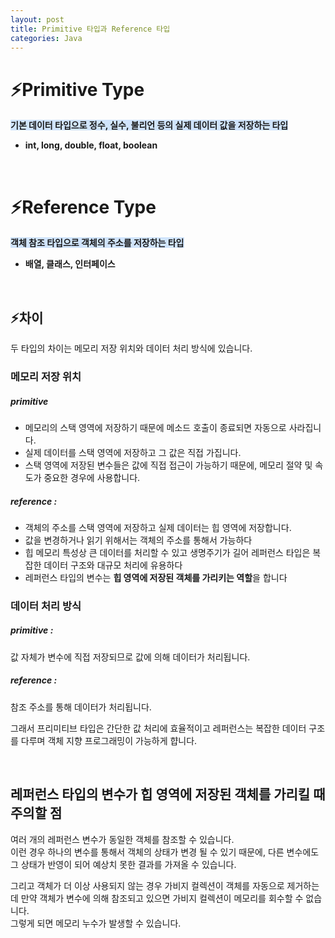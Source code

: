 ```yaml
---
layout: post
title: Primitive 타입과 Reference 타입
categories: Java
---
```


# ⚡Primitive Type
<span style="background-color: #D0E4FC">**기본 데이터 타입으로 정수, 실수, 불리언 등의 실제 데이터 값을 저장하는 타입**</span>
- **int, long, double, float, boolean**
  



<br>



# ⚡Reference Type
<span style="background-color: #D0E4FC">**객체 참조 타입으로 객체의 주소를 저장하는 타입**</span>
- **배열, 클래스, 인터페이스**


<br>


## ⚡차이
두 타입의 차이는 메모리 저장 위치와 데이터 처리 방식에 있습니다.  
  

### 메모리 저장 위치
##### primitive
- 메모리의 스택 영역에 저장하기 때문에 메소드 호출이 종료되면 자동으로 사라집니다.
- 실제 데이터를 스택 영역에 저장하고 그 값은 직접 가집니다.
- 스택 영역에 저장된 변수들은 값에 직접 접근이 가능하기 때문에, 메모리 절약 및 속도가 중요한 경우에 사용합니다.


##### reference : 
- 객체의 주소를 스택 영역에 저장하고 실제 데이터는 힙 영역에 저장합니다.
- 값을 변경하거나 읽기 위해서는 객체의 주소를 통해서 가능하다
- 힙 메모리 특성상 큰 데이터를 처리할 수 있고 생명주기가 길어 레퍼런스 타입은 복잡한 데이터 구조와 대규모 처리에 유용하다
- 레퍼런스 타입의 변수는 **힙 영역에 저장된 객체를 가리키는 역할**을 합니다
  
  

### 데이터 처리 방식
##### primitive : 
값 자체가 변수에 직접 저장되므로 값에 의해 데이터가 처리됩니다.  

##### reference : 
참조 주소를 통해 데이터가 처리됩니다.  

그래서 프리미티브 타입은 간단한 값 처리에 효율적이고 레퍼런스는 복잡한 데이터 구조를 다루며 객체 지향 프로그래밍이 가능하게 햡니다.
  
  
<br>


## 레퍼런스 타입의 변수가 힙 영역에 저장된 객체를 가리킬 때 주의할 점 
여러 개의 레퍼런스 변수가 동일한 객체를 참조할 수 있습니다.  
이런 경우 하나의 변수를 통해서 객체의 상태가 변경 될 수 있기 때문에, 다른 변수에도 그 상태가 반영이 되어 예상치 못한 결과를 가져올 수 있습니다.  

그리고 객체가 더 이상 사용되지 않는 경우 가비지 컬렉션이 객체를 자동으로 제거하는데 만약 객체가 변수에 의해 참조되고 있으면 가비지 컬렉션이 메모리를 회수할 수 없습니다.   
그렇게 되면 메모리 누수가 발생할 수 있습니다.
